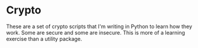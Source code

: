 # Crypto
These are a set of crypto scripts that I'm writing in Python to learn how they work. Some are secure and some are insecure. This is more of a learning exercise than a utility package.
